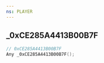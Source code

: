 ```yaml
---
ns: PLAYER
---
```

## _0xCE285A4413B00B7F

```c
// 0xCE285A4413B00B7F
Any _0xCE285A4413B00B7F();
```

